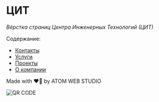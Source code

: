 # ЦИТ

_Вёрстка страниц Центра Инженерных Технологий (ЦИТ)_

Содержание:

- [Контакты](https://iserejatoje.github.io/czit/contacts.html)
- [Услуги](https://iserejatoje.github.io/czit/services.html)
- [Проекты](https://iserejatoje.github.io/czit/projects.html)
- [О компании](https://iserejatoje.github.io/czit/projects.html)

Made with ❤️‍🔥 by ATOM WEB STUDIO

![QR CODE](https://iserejatoje.github.io/czit/images/czit_iserejatoje.github.io.png)
